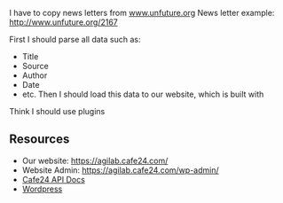 
I have to copy news letters from www.unfuture.org
News letter example: http://www.unfuture.org/2167

First I should parse all data such as:
- Title
- Source
- Author
- Date
- etc.
Then I should load this data to our website, which is built with 

Think I should use plugins


## Resources
- Our website: https://agilab.cafe24.com/
- Website Admin: https://agilab.cafe24.com/wp-admin/
- [Cafe24 API Docs](https://developers.cafe24.com/docs/en/api/#introduction)
- [Wordpress](https://developer.wordpress.org/rest-api/)
